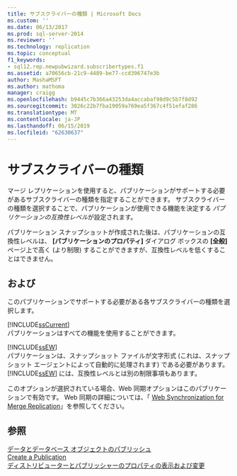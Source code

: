 ```yaml
---
title: サブスクライバーの種類 | Microsoft Docs
ms.custom: ''
ms.date: 06/13/2017
ms.prod: sql-server-2014
ms.reviewer: ''
ms.technology: replication
ms.topic: conceptual
f1_keywords:
- sql12.rep.newpubwizard.subscribertypes.f1
ms.assetid: a70656cb-21c9-4489-be77-ccd396747e3b
author: MashaMSFT
ms.author: mathoma
manager: craigg
ms.openlocfilehash: b9445c7b366a43253da4accabaf98d9c5b7f8d92
ms.sourcegitcommit: 3026c22b7fba19059a769ea5f367c4f51efaf286
ms.translationtype: MT
ms.contentlocale: ja-JP
ms.lasthandoff: 06/15/2019
ms.locfileid: "62630637"
---
```

# <a name="subscriber-types"></a>サブスクライバーの種類
  マージ レプリケーションを使用すると、パブリケーションがサポートする必要があるサブスクライバーの種類を指定することができます。 サブスクライバーの種類を選択することで、パブリケーションが使用できる機能を決定する *パブリケーションの互換性レベル*が設定されます。  
  
 パブリケーション スナップショットが作成された後は、パブリケーションの互換性レベルは、 **[パブリケーションのプロパティ]** ダイアログ ボックスの **[全般]** ページ上で高く (より制限) することができますが、互換性レベルを低くすることはできません。  
  
## <a name="options"></a>および  
 このパブリケーションでサポートする必要がある各サブスクライバーの種類を選択します。  
  
 [!INCLUDE[ssCurrent](../../includes/sscurrent-md.md)]  
 パブリケーションはすべての機能を使用することができます。  
  
 [!INCLUDE[ssEW](../../includes/ssew-md.md)]  
 パブリケーションは、スナップショット ファイルが文字形式 (これは、スナップショット エージェントによって自動的に処理されます) である必要があります。 [!INCLUDE[ssEW](../../includes/ssew-md.md)] には、互換性レベルとは別の制限事項もあります。  
  
 このオプションが選択されている場合、Web 同期オプションはこのパブリケーションで有効です。 Web 同期の詳細については、「 [Web Synchronization for Merge Replication](web-synchronization-for-merge-replication.md)」を参照してください。  
  
## <a name="see-also"></a>参照  
 [データとデータベース オブジェクトのパブリッシュ](publish/publish-data-and-database-objects.md)   
 [Create a Publication](publish/create-a-publication.md)   
 [ディストリビューターとパブリッシャーのプロパティの表示および変更](view-and-modify-distributor-and-publisher-properties.md)   

  
